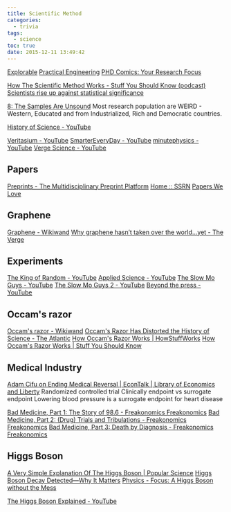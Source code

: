 ```yaml
---
title: Scientific Method
categories:
  - trivia
tags:
  - science
toc: true
date: 2015-12-11 13:49:42
---
```


[Explorable](https://explorable.com/)
[Practical Engineering](http://practical.engineering/)
[PHD Comics: Your Research Focus](http://phdcomics.com/)

[How The Scientific Method Works - Stuff You Should Know (podcast)](https://player.fm/series/stuff-you-should-know/how-the-scientific-method-works)
[Scientists rise up against statistical significance](https://www.nature.com/articles/d41586-019-00857-9)

[8: The Samples Are Unsound](http://science.howstuffworks.com/science-vs-myth/10-signs-that-study-is-bogus.htm)
Most research population are WEIRD - Western, Educated and from Industrialized, Rich and Democratic countries.

[History of Science - YouTube](https://www.youtube.com/playlist?list=PL8dPuuaLjXtNppY8ZHMPDH5TKK2UpU8Ng)

[Veritasium - YouTube](https://www.youtube.com/user/1veritasium)
[SmarterEveryDay - YouTube](https://www.youtube.com/user/destinws2)
[minutephysics - YouTube](https://www.youtube.com/user/minutephysics)
[Verge Science - YouTube](https://www.youtube.com/channel/UCtxJFU9DgUhfr2J2bveCHkQ)

## Papers

[Preprints - The Multidisciplinary Preprint Platform](https://www.preprints.org/)
[Home :: SSRN](https://www.ssrn.com/index.cfm/en/)
[Papers We Love](https://paperswelove.org/)

## Graphene

[Graphene - Wikiwand](http://www.wikiwand.com/en/Graphene)
[Why graphene hasn’t taken over the world...yet - The Verge](https://www.theverge.com/2018/7/10/17548362/graphene-material-breakthrough-science-technology-hype)

## Experiments

[The King of Random - YouTube](https://www.youtube.com/channel/UC1zZE_kJ8rQHgLTVfobLi_g)
[Applied Science - YouTube](https://www.youtube.com/user/bkraz333)
[The Slow Mo Guys - YouTube](https://www.youtube.com/user/theslowmoguys)
[The Slow Mo Guys 2 - YouTube](https://www.youtube.com/channel/UCgC4Nn0rqqdeqACnzaIMo_Q)
[Beyond the press - YouTube](https://www.youtube.com/channel/UCveB47lgzZJ1WOf4XYVJNBw)

## Occam's razor

[Occam's razor - Wikiwand](https://www.wikiwand.com/en/Occam's_razor)
[Occam's Razor Has Distorted the History of Science - The Atlantic](http://www.theatlantic.com/science/archive/2016/08/occams-razor/495332r)
[How Occam's Razor Works | HowStuffWorks](https://science.howstuffworks.com/innovation/scientific-experiments/occams-razor.htm/printable)
[How Occam's Razor Works | Stuff You Should Know](https://www.stuffyoushouldknow.com/podcasts/how-occams-razor-works.htm)

## Medical Industry

[Adam Cifu on Ending Medical Reversal | EconTalk | Library of Economics and Liberty](http://www.econtalk.org/archives/2016/02/adam_cifu_on_en.html)
Randomized controlled trial
Clinically endpoint vs surrogate endpoint
Lowering blood pressure is a surrogate endpoint for heart disease

[Bad Medicine, Part 1: The Story of 98.6 - Freakonomics Freakonomics](http://freakonomics.com/podcast/bad-medicine-part-1-story-98-6/)
[Bad Medicine, Part 2: (Drug) Trials and Tribulations - Freakonomics Freakonomics](http://freakonomics.com/podcast/bad-medicine-part-2-drug-trials-and-tribulations/)
[Bad Medicine, Part 3: Death by Diagnosis - Freakonomics Freakonomics](http://freakonomics.com/podcast/bad-medicine-part-3-death-diagnosis/)

## Higgs Boson

[A Very Simple Explanation Of The Higgs Boson | Popular Science](https://www.popsci.com/article/science/very-simple-explanation-higgs-boson)
[Higgs Boson Decay Detected—Why It Matters](https://www.nationalgeographic.com/science/2018/08/higgs-boson-decay-quarks-lhc-standard-model-physics/)
[Physics - Focus: A Higgs Boson without the Mess](https://physics.aps.org/story/v23/st21)

[The Higgs Boson Explained - YouTube](https://www.youtube.com/watch?v=IqAWqwh3Etw)
